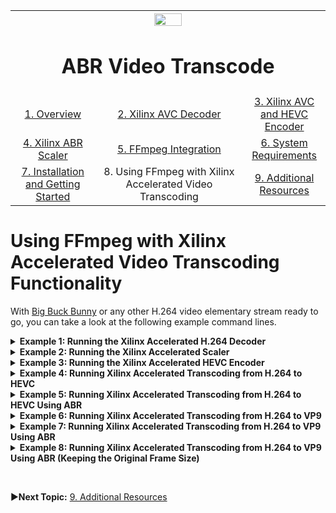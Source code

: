 
<table style="width:100%">
  <tr>
    <th width="100%" colspan="6"><img src="https://www.xilinx.com/content/dam/xilinx/imgs/press/media-kits/corporate/xilinx-logo.png" width="30%"/><h1>ABR Video Transcode</h2>
</th>
  </tr>
  <tr>
    <td align="center"><a href="README.md">1. Overview</a></td>
    <td align="center"><a href="xilinx-avc-decoder.md">2. Xilinx AVC Decoder</a></td>
    <td align="center"><a href="xilinx-avc-hevc-encoder.md">3. Xilinx AVC and HEVC Encoder</a></td>
    </tr>
    <tr>
    <td align="center"><a href="xilinx-abr-scaler.md">4. Xilinx ABR Scaler</a></td>
    <td align="center"><a href="ffmpeg-integration.md">5. FFmpeg Integration</a></td>
    <td align="center"><a href="system-requirements.md">6. System Requirements</a></td>
    </tr>
    <tr><td align="center"><a href="installation-and-getting-started.md">7. Installation and Getting Started</a></td>
    <td align="center">8. Using FFmpeg with Xilinx Accelerated Video Transcoding</td>
    <td align="center"><a href="additional-resources.md">9. Additional Resources</a></td>
  </tr>
</table>

# Using FFmpeg with Xilinx Accelerated Video Transcoding Functionality


With <a href="https://peach.blender.org/download/">Big Buck Bunny</a> or any other H.264 video elementary stream ready to go, you can take a look at the following example command lines.

<details>
<summary><b>Example 1: Running the Xilinx Accelerated H.264 Decoder</b></summary>

## Example 1: Running the Xilinx Accelerated H.264 Decoder

Make sure to configure the device for either VP9 or HEVC encoding. In this case, configure the device for HEVC transcode acceleration with the following command:

`xcdrctl -p HEVC -b U200`

The `xcdrctl` command is a simple Python application, located under `/opt/xilinx/xcdr/bin`. Executing this application writes the configuration file for the HEVC transcoding accelerators in `/var/tmp/xmacfg.yaml`, and subsequently downloads the xclbin to the device.

With the device programmed, you can now decode an elementary H.264 bitstream using the Xilinx accelerated decoder as follows:

`ffmpeg -y -c:v XILH264D -i input.h264 -vsync 0 output.yuv`

`-c:v XILH264D` preceding the input file indicates that you are using the H.264 Xilinx accelerated decoder to decode the H.264 encoded elementary bitstream. The resulting decoded frames are written as raw video to the output file.

>**:pushpin: NOTE** You can find sample FFmpeg commands in `/opt/xilinx/xcdr/scripts/`.

</details>

<details>
<summary><b>Example 2: Running the Xilinx Accelerated Scaler</b></summary>

## Example 2: Running the Xilinx Accelerated Scaler

The following command line shows how to scale the 1920x1080 uncompressed input frames to 1280x720:

 ```bash
ffmpeg -f rawvideo -pix_fmt yuv420p -s:v 1920x1080 -i input.yuv \
-filter_complex "scale_xma=1: out_1_width=1280:out_1_height=720:[a]" \
-map '[a]' -frames 2000 -f rawvideo -pix_fmt yuv420p -y out.yuv
```

In this evaluation package, the scaler can generate up to four scaled renditions of a single input at a time. This is shown in the command line below:

 ```bash
ffmpeg -f rawvideo -pix_fmt yuv420p -s:v 1920x1080 -i input.yuv  \
-filter_complex "scale_xma=4: \
out_1_width=1280:out_1_height=720: \
out_2_width=848:out_2_height=480: \
out_3_width=640:out_3_height=360: \
out_4_width=424:out_4_height=240[a][b][c][d]" \
-map '[a]' -f rawvideo -pix_fmt yuv420p -y out1.yuv \
-map '[b]' -f rawvideo -pix_fmt yuv420p -y out2.yuv \
-map '[c]' -f rawvideo -pix_fmt yuv420p -y out3.yuv \
-map '[d]' -f rawvideo -pix_fmt yuv420p -y out4.yuv
```

In the above command line, `-filter_complex "scale_xma...[a][b][c][d]"` scales the input frames to an image pyramid of 1280x720, 848x480, 640x360, and 424x240 using the Xilinx ABR scaler. Each of the scaled outputs `[a][b][c][d]` can then, using the `-map '[a]'` command, be referred to individually and written to four output files. `-f rawvideo -pix_fmt yuv420p` indicates that the input frames are raw video, formatted as `yuv420p`, which is a planar YUV 4:2:0 video format. `-s:v 1920x1080` indicates that the resolution of the uncompressed input frames is 1920x1080.
</details>

<details>
<summary><b>Example 3: Running the Xilinx Accelerated HEVC Encoder</b></summary>

## Example 3: Running the Xilinx Accelerated HEVC Encoder

Using the command line below, you can run the Xilinx accelerated HEVC encoder to encode the 1280x720 scaled rendition into an HEVC elementary bitstream.

`ffmpeg -i input.yuv -frames 240 -c:v NGC265 -y out.hevc`

`-c:v NGC265` preceding the output file indicates that you are encoding the raw video using the HEVC Xilinx accelerated encoder to an HEVC elementary bitstream file. The standard method for getting the supported options and information about an encoder from FFmpeg is to issue the following command:

`ffmpeg –h encoder=NGC265`

To find the list of available encoders, issue the command:

`ffmpeg --codecs`

In the case of the Xilinx accelerated HEVC encoder, the results are as follows:

```console
Encoder NGC265 [ H.265 / HEVC]:
    General capabilities: delay threads
    Threading capabilities: auto
    Supported pixel formats: yuv420p
ngc265 AVOptions:
  -aq-mode           <int>        AQ method (from 0 to 1) (default 1)
  -rc-lookahead      <int>        Number of frames to look ahead for frametype and ratecontrol (from 8 to 64) (default 30)
  -idr-period        <int>        IDR Period (from 0 to INT_MAX) (default 0)
  -aq-temp-gain      <int>        Temporal AQ strength. Reduces blocking and blurring in flat and textured areas. (from 50 to 200) (default 100)
  -aq-spat-gain      <int>        Spatial AQ strength. Reduces blocking and blurring in flat and textured areas. (from 50 to 200) (default 100)
  -minQP             <int>        MIN QP for capped VBR (from -12 to 51) (default -12)
```

An overview of all the relevant parameters that control the picture quality of the encoder (including FFmpeg standard controls such as `-b`, and `-g`) is shown in the table below.

| Parameter Name | FFmpeg Command Option | Mininum to Maximum Value Range | Suggested Value |
| :------------------------ |:-------------| :-------| :-------|
| Fixed QP	| -q	| 0-51	| >=15 |
| Min QP        | -minQP | -12-51 | -12 | |
| Bit rate	| -b	| 100K-35M	| Depends on resolution|
| I-Period Interval	| -g	| 0-32767	| 0 |
| AQ Mode	| -aq-mode	| 0-1	| 1|
| Temporal AQ Gain	| -aq-temp-gain | 50-200	| 100|
| Spatial AQ Gain	| -aq-spat-gain	| 50-200	| 100|
| Lookahead Distance	| -rc-lookahead	| 8-30| 	30|
| IDR Period	| -idr-period| 	0-32767| 	0|
</details>

<details>
<summary><b>Example 4: Running Xilinx Accelerated Transcoding from H.264 to HEVC</b></summary>

## Example 4: Running Xilinx Accelerated Transcoding from H.264 to HEVC

As well as running all three accelerators in isolation, you can also put them together in a transcoding pipeline. To transcode a single H.264 encoded elementary bitstream file into an HEVC encoded bitstream file, use the following command line:

`ffmpeg -c:v XILH264D -r 60 -i input.h264 -frames 100 -c:v NGC265 -g 60 -idr-period 60 -b:v 5000k -r 60 -y output.hevc`

`-c:v XILH264D` preceding the input file indicates that you are using the Xilinx H.264 accelerated decoder to decode the H.264 encoded elementary bitstream. `-c:v NGC265` preceding the output file indicates that you are encoding the decoded bitstream using the HEVC Xilinx accelerated encoder to an HEVC elementary bitstream file. You are using a bit rate target of 5,000 Kbps (or 5 Mbps) as indicated by `-b:v 5000k`. The IDR period is set to 60 frames with `-idr-period 60`, and the GOP length is set to 60 frames with `-g 60`.
</details>

<details>
<summary><b>Example 5: Running Xilinx Accelerated Transcoding from H.264 to HEVC Using ABR</b></summary>

## Example 5: Running Xilinx Accelerated Transcoding from H.264 to HEVC Using ABR

The following command shows how to transcode a 1920x1080 H.264 encoded elementary bitstream file into four lower resolution HEVC encoded bitstream files.

 ```bash
ffmpeg -c:v XILH264D -i input.h264 \
-filter_complex "scale_xma=4: \
out_1_width=1280:out_1_height=720: \
out_2_width=848:out_2_height=480: \
out_3_width=640:out_3_height=360: \
out_4_width=424:out_4_height=240[a][b][c][d]" \
-map '[a]' -frames 2000 -c:v NGC265 -g 60 -idr-period 60 -b:v 3000k -r 60 -y out1.hevc \
-map '[b]' -frames 2000 -c:v NGC265 -g 60 -idr-period 60 -b:v 2000k -r 60 -y out2.hevc \
-map '[c]' -frames 2000 -c:v NGC265 -g 60 -idr-period 60 -b:v 1000k -r 60 -y out3.hevc \
-map '[d]' -frames 2000 -c:v NGC265 -g 60 -idr-period 60 -b:v 800k -r 60 -y out4.hevc
```

In the above command line, `-filter_complex "scale_xma...[a][b][c][d]"` is used to scale the decoded frame scales to an image pyramid of 1280x720, 848x480, 640x360, and 424x240 using the Xilinx ABR scaler. Each of the scaled outputs `[a][b][c][d]` can then be referred to individually using the `-map '[a]` command. Each of the outputs is encoded with its own parameters such as bit rate and GOP length to an HEVC elementary bitstream file.
</details>

<details>
<summary><b>Example 6: Running Xilinx Accelerated Transcoding from H.264 to VP9</b></summary>

## Example 6: Running Xilinx Accelerated Transcoding from H.264 to VP9

Now that you are switching from HEVC to VP9 encoding, configure the device for VP9 transcoding with the following command.

`xcdrctl -p VP9 -b U200`

This puts the configuration file for the VP9 transcoding accelerator in the appropriate location, and subsequently downloads and programs the xclbin to the device. If the device is not configured correctly, expect to see the following error:

```console
ERROR: Unable to allocate NGCVP9 encoder session
Error initializing output stream -- Error while opening encoder for output stream - maybe incorrect parameters such as bit_rate, rate, width or height
2018-08-31 13:30:14.729 ERROR    xmares No available kernels of type 'scaler' from vendor NGCodec
2018-08-31 13:30:14.729 ERROR    xmaencoder Failed to allocate free encoder kernel. Return code -3 Conversion failed!
```

With the device correctly configured, you can now transcode a single H.264 encoded elementary bitstream file into a VP9 encoded bitstream file using the following command line:

`ffmpeg -c:v XILH264D -r 60 -i input.h264 -frames 100 -f rawvideo -c:v NGCVP9 -g 60 -idr-period 60 -b:v 5000k -r 60 -y output.vp9`

The above command line is identical to the command line used for HEVC transcoding with the exception of indicating through `-c:v NGCVP9` that now the NGCodec VP9 encoder is used for encoding the decoded frames.

The supported options for the Xilinx accelerated VP9 encoder can be queried with the following command:

`ffmpeg –h encoder=NGCVP9`

This shows the following results:

```console
Encoder NGCVP9 [NGCodec vp9 ]:
    General capabilities: delay threads
    Threading capabilities: auto
    Supported pixel formats: yuv420p
ngcvp9 AVOptions:
  -aq-mode           <int>        AQ method (from 0 to 1) (default 1)
  -rc-lookahead      <int>        Number of frames to look ahead for frametype and ratecontrol (from 8 to 64) (default 30)
  -idr-period        <int>        IDR Period (from 0 to INT_MAX) (default 0)
  -aq-temp-gain      <int>        Temporal AQ strength. Reduces blocking and blurring in flat and textured areas. (from 50 to 200) (default 100)
  -aq-spat-gain      <int>        Spatial AQ strength. Reduces blocking and blurring in flat and textured areas. (from 50 to 200) (default 100)
  -minQP             <int>        MIN QP for capped VBR (from -12 to 51) (default -12)
```
</details>

<details>
<summary><b>Example 7: Running Xilinx Accelerated Transcoding from H.264 to VP9 Using ABR</summary></b>

## Example 7: Running Xilinx Accelerated Transcoding from H.264 to VP9 Using ABR

The following command shows how to transcode a 1920x1080 H.264 encoded elementary bitstream file into four lower resolution VP9 encoded bitstream files.

 ```bash
ffmpeg -c:v XILH264D -i input.h264 \
-filter_complex "scale_xma=4: \
out_1_width=1280:out_1_height=720: \
out_2_width=848:out_2_height=480: \
out_3_width=640:out_3_height=360: \
out_4_width=424:out_4_height=240[a][b][c][d]" \
-map '[a]' -frames 2000 -f rawvideo -c:v NGCVP9 -g 60 -idr-period 60 -b:v 3000k -r 60 -y out1.vp9 \
-map '[b]' -frames 2000 -f rawvideo -c:v NGCVP9 -g 60 -idr-period 60 -b:v 2000k -r 60 -y out2.vp9 \
-map '[c]' -frames 2000 -f rawvideo -c:v NGCVP9 -g 60 -idr-period 60 -b:v 1000k -r 60 -y out3.vp9 \
-map '[d]' -frames 2000 -f rawvideo -c:v NGCVP9 -g 60 -idr-period 60 -b:v 800k -r 60 -y out4.vp9
```

This command is again almost identical to the HEVC ABR transcoding command line. Again, `-filter_complex "scale_xma...[a][b][c][d]"` is used to scale the decoded frame scales to an image pyramid of 1280x720, 848x480, 640x360, and 424x240 using the Xilinx ABR scaler. Each of the scaled outputs `[a][b][c][d]` can then be referred to individually using the `-map '[a]` command. Each of the outputs is encoded with its own parameters such as bit rate and GOP length  to a VP9 elementary bitstream file.
</details>

<details>
<summary><b>Example 8: Running Xilinx Accelerated Transcoding from H.264 to VP9 Using ABR (Keeping the Original Frame Size)</summary></b>

## Example 8: Running Xilinx Accelerated Transcoding from H.264 to VP9 Using ABR (Keeping the Original Frame Size)

The following command shows how to transcode a 1920x1080 H.264 encoded elementary bitstream file into four lower resolution VP9 encoded bitstream files while also transcoding the 1920x1080 source into a VP9 encoded bitstream.

 ```bash
ffmpeg -c:v XILH264D -i input.h264 \
-filter_complex "split=2[a][temp]; \
[temp] scale_xma=4: \
out_1_width=1280:out_1_height=720: \
out_2_width=848:out_2_height=480: \
out_3_width=640:out_3_height=360: \
out_4_width=424:out_4_height=240[b][c][d][e]" \
-map '[a]' -frames 2000 -f rawvideo -c:v NGCVP9 -g 60 -idr-period 60 -b:v 5000k -r 60 -y out1.vp9 \
-map '[b]' -frames 2000 -f rawvideo -c:v NGCVP9 -g 60 -idr-period 60 -b:v 3000k -r 60 -y out2.vp9 \
-map '[c]' -frames 2000 -f rawvideo -c:v NGCVP9 -g 60 -idr-period 60 -b:v 2000k -r 60 -y out3.vp9 \
-map '[d]' -frames 2000 -f rawvideo -c:v NGCVP9 -g 60 -idr-period 60 -b:v 1000k -r 60 -y out4.vp9 \
-map '[e]' -frames 2000 -f rawvideo -c:v NGCVP9 -g 60 -idr-period 60 -b:v 800k -r 60 -y out5.vp9
```

This command is almost identical to the VP9 ABR transcoding command line. You are using `-filter_complex "split[a][temp]"` to split the uncompressed frames into two identical 1920x1080 streams. One the streams goes to to `scale_xma` to be scaled to the image pyramid of 1280x720, 848x480, 640x360, and 424x240 using the Xilinx ABR scaler. Each of the scaled outputs `[b][c][d][e]` and the remaining split output `[a]` can then, using the `-map '[a]'` command, be referred to individually. Each of the outputs is encoded with its own parameters such as bit rate and GOP length to a VP9 elementary bitstream file.</details>

 <br>

:arrow_forward:**Next Topic:**  [9. Additional Resources](additional-resources.md)

